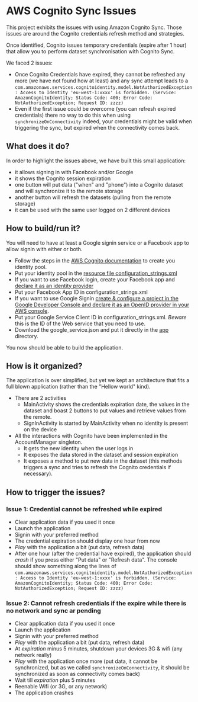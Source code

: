 # AWS Cognito Sync Issues

This project exhibits the issues with using Amazon Cognito Sync.
Those issues are around the Cognito credentials refresh method and strategies.

Once identified, Cognito issues temporary credentials (expire after 1 hour) that allow you to perform dataset synchronisation with Cognito Sync.

We faced 2 issues:
* Once Cognito Credentials have expired, they cannot be refreshed any more (we have not found how at least) and any sync attempt leads to a `com.amazonaws.services.cognitoidentity.model.NotAuthorizedException: Access to Identity 'eu-west-1:xxxx' is forbidden. (Service: AmazonCognitoIdentity; Status Code: 400; Error Code: NotAuthorizedException; Request ID: zzzz)`
* Even if the first issue could be overcome (you can refresh expired credentials) there no way to do this when using `synchronizeOnConnectivity` indeed, your credentials might be valid when triggering the sync, but expired when the connectivity comes back.

## What does it do?
In order to highlight the issues above, we have built this small application:
* it allows signing in with Facebook and/or Google
* it shows the Cognito session expiration
* one button will put data ("when" and "phone") into a Cognito dataset and will synchronize it to the remote storage
* another button will refresh the datasets (pulling from the remote storage)
* it can be used with the same user logged on 2 different devices

## How to build/run it?
You will need to have at least a Google signin service or a Facebook app to allow signin with either or both.
* Follow the steps in the [AWS Cognito documentation](https://docs.aws.amazon.com/cognito/devguide/identity/identity-pools/) to create you identity pool.
* Put your identity pool in the [resource file configuration_strings.xml](app/src/main/res/values/configuration_strings.xml)
* If you want to use Facebook login, create your Facebook app and [declare it as an identity provider](https://docs.aws.amazon.com/cognito/devguide/identity/external-providers/facebook/)
* Put your Facebook App ID in configuration_strings.xml
* If you want to use Google Signin [create & configure a project in the Google Developer Console and declare it as an OpenID provider in your AWS console](https://docs.aws.amazon.com/cognito/devguide/identity/external-providers/google/).
* Put your Google Service Client ID in configuration_strings.xml. *Beware* this is the ID of the Web service that you need to use.
* Download the google_service.json and put it directly in the [app](app) directory.

You now should be able to build the application.

## How is it organized?
The application is over simplified, but yet we kept an architecture that fits a full blown application (rather than the "Hellow world" kind).

* There are 2 activities
  * MainActivity shows the credentials expiration date, the values in the dataset and boast 2 buttons to put values and retrieve values from the remote.
  * SignInActivity is started by MainActivity when no identity is present on the device
* All the interactions with Cognito have been implemented in the AccountManager singleton.
  * It gets the new identity when the user logs in
  * It exposes the data stored in the dataset and session expiration
  * It exposes a method to put new data in the dataset (this methods triggers a sync and tries to refresh the Cognito credentials if necessary).

## How to trigger the issues?

### Issue 1: Credential cannot be refreshed while expired
* Clear application data if you used it once
* Launch the application
* Signin with your preferred method
* The credential expiration should display one hour from now
* _Play_ with the application a bit (put data, refresh data)
* After one hour (after the credential have expired), the application should *crash* if you press either "Put data" or "Refresh data". The console should show something along the lines of `com.amazonaws.services.cognitoidentity.model.NotAuthorizedException: Access to Identity 'eu-west-1:xxxx' is forbidden. (Service: AmazonCognitoIdentity; Status Code: 400; Error Code: NotAuthorizedException; Request ID: zzzz)`

### Issue 2: Cannot refresh credentials if the expire while there is no network and sync ar pending
* Clear application data if you used it once
* Launch the application
* Signin with your preferred method
* _Play_ with the application a bit (put data, refresh data)
* At _expiration_ minus 5 minutes, shutdown your devices 3G & wifi (any network really)
* _Play_ with the application once more (put data, it cannot be synchronized, but as we called `synchronizeOnConnectivity`, it should be synchronized as soon as connectivity comes back)
* Wait till _expiration_ plus 5 minutes
* Reenable Wifi (or 3G, or any network)
* The application crashes

